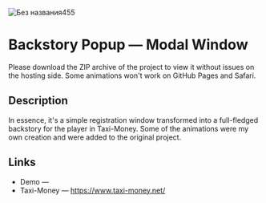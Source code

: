 
![Без названия455](https://github.com/user-attachments/assets/06508d28-214c-4ff7-9135-90473e1b0b45)

# Backstory Popup — Modal Window

Please download the ZIP archive of the project to view it without issues on the hosting side. Some animations won't work on GitHub Pages and Safari.

## Description

In essence, it's a simple registration window transformed into a full-fledged backstory for the player in Taxi-Money. Some of the animations were my own creation and were added to the original project.

## Links

- Demo —
- Taxi-Money — https://www.taxi-money.net/
